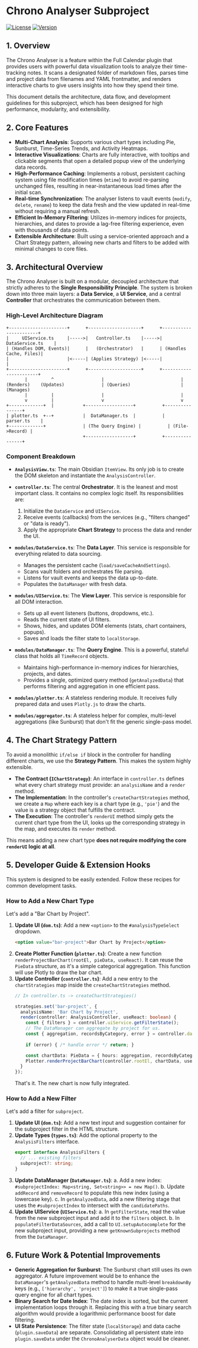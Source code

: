 # Chrono Analyser Subproject
[![License](https://img.shields.io/badge/License-MIT-green)](https://github.com/YouFoundJK/plugin-full-calendar/blob/main/LICENSE)
[![Version](https://img.shields.io/badge/Version-v_0.10.11-blue)](https://youfoundjk.github.io/Time-Analyser-Full-Calender/)


## 1. Overview

The Chrono Analyser is a feature within the Full Calendar plugin that provides users with powerful data visualization tools to analyze their time-tracking notes. It scans a designated folder of markdown files, parses time and project data from filenames and YAML frontmatter, and renders interactive charts to give users insights into how they spend their time.

This document details the architecture, data flow, and development guidelines for this subproject, which has been designed for high performance, modularity, and extensibility.

## 2. Core Features

-   **Multi-Chart Analysis**: Supports various chart types including Pie, Sunburst, Time-Series Trends, and Activity Heatmaps.
-   **Interactive Visualizations**: Charts are fully interactive, with tooltips and clickable segments that open a detailed popup view of the underlying data records.
-   **High-Performance Caching**: Implements a robust, persistent caching system using file modification times (`mtime`) to avoid re-parsing unchanged files, resulting in near-instantaneous load times after the initial scan.
-   **Real-time Synchronization**: The analyser listens to vault events (`modify`, `delete`, `rename`) to keep the data fresh and the view updated in real-time without requiring a manual refresh.
-   **Efficient In-Memory Filtering**: Utilizes in-memory indices for projects, hierarchies, and dates to provide a lag-free filtering experience, even with thousands of data points.
-   **Extensible Architecture**: Built using a service-oriented approach and a Chart Strategy pattern, allowing new charts and filters to be added with minimal changes to core files.

## 3. Architectural Overview

The Chrono Analyser is built on a modular, decoupled architecture that strictly adheres to the **Single Responsibility Principle**. The system is broken down into three main layers: a **Data Service**, a **UI Service**, and a central **Controller** that orchestrates the communication between them.

### High-Level Architecture Diagram

```ascii
+----------------------+      +--------------------+      +-----------------------+
|     UIService.ts     |----->|   Controller.ts    |----->|     DataService.ts    |
| (Handles DOM, Events)|      |   (Orchestrator)   |      | (Handles Cache, Files)|
|                      |<-----| (Applies Strategy) |<-----|                       |
+----------------------+      +--------------------+      +-----------------------+
       |         ^                  |                             |
(Renders)    (Updates)              | (Queries)                   | (Manages)
       |         |                  |                             |
       v         |                  v                             v
+-------------+  |           +------------------+          +----------------+
| plotter.ts  +--+           |  DataManager.ts  |          |   parser.ts    |
+-------------+              | (The Query Engine) |          | (File->Record) |
                             +------------------+          +----------------+
```

### Component Breakdown

-   **`AnalysisView.ts`**: The main Obsidian `ItemView`. Its only job is to create the DOM skeleton and instantiate the `AnalysisController`.

-   **`controller.ts`**: The central **Orchestrator**. It is the leanest and most important class. It contains no complex logic itself. Its responsibilities are:
    1.  Initialize the `DataService` and `UIService`.
    2.  Receive events (callbacks) from the services (e.g., "filters changed" or "data is ready").
    3.  Apply the appropriate **Chart Strategy** to process the data and render the UI.

-   **`modules/DataService.ts`**: The **Data Layer**. This service is responsible for everything related to data sourcing.
    -   Manages the persistent cache (`load/saveCacheAndSettings`).
    -   Scans vault folders and orchestrates file parsing.
    -   Listens for vault events and keeps the data up-to-date.
    -   Populates the `DataManager` with fresh data.

-   **`modules/UIService.ts`**: The **View Layer**. This service is responsible for all DOM interaction.
    -   Sets up all event listeners (buttons, dropdowns, etc.).
    -   Reads the current state of UI filters.
    -   Shows, hides, and updates DOM elements (stats, chart containers, popups).
    -   Saves and loads the filter state to `localStorage`.

-   **`modules/DataManager.ts`**: The **Query Engine**. This is a powerful, stateful class that holds all `TimeRecord` objects.
    -   Maintains high-performance in-memory indices for hierarchies, projects, and dates.
    -   Provides a single, optimized query method (`getAnalyzedData`) that performs filtering and aggregation in one efficient pass.

-   **`modules/plotter.ts`**: A stateless rendering module. It receives fully prepared data and uses `Plotly.js` to draw the charts.

-   **`modules/aggregator.ts`**: A stateless helper for complex, multi-level aggregations (like Sunburst) that don't fit the generic single-pass model.

## 4. The Chart Strategy Pattern

To avoid a monolithic `if/else if` block in the controller for handling different charts, we use the **Strategy Pattern**. This makes the system highly extensible.

-   **The Contract (`IChartStrategy`)**: An interface in `controller.ts` defines what every chart strategy must provide: an `analysisName` and a `render` method.
-   **The Implementation**: In the controller's `createChartStrategies` method, we create a `Map` where each key is a chart type (e.g., `'pie'`) and the value is a strategy object that fulfills the contract.
-   **The Execution**: The controller's `renderUI` method simply gets the current chart type from the UI, looks up the corresponding strategy in the map, and executes its `render` method.

This means adding a new chart type **does not require modifying the core `renderUI` logic at all**.

## 5. Developer Guide & Extension Hooks

This system is designed to be easily extended. Follow these recipes for common development tasks.

### How to Add a New Chart Type

Let's add a "Bar Chart by Project".

1.  **Update UI (`dom.ts`)**: Add a new `<option>` to the `#analysisTypeSelect` dropdown.
    ```html
    <option value="bar-project">Bar Chart by Project</option>
    ```
2.  **Create Plotter Function (`plotter.ts`)**: Create a new function `renderProjectBarChart(rootEl, pieData, useReact)`. It can reuse the `PieData` structure, as it's a simple categorical aggregation. This function will use Plotly to draw the bar chart.
3.  **Update Controller (`controller.ts`)**: Add a new entry to the `chartStrategies` map inside the `createChartStrategies` method.
    ```typescript
    // In controller.ts -> createChartStrategies()

    strategies.set('bar-project', {
      analysisName: 'Bar Chart by Project',
      render(controller: AnalysisController, useReact: boolean) {
        const { filters } = controller.uiService.getFilterState();
        // The DataManager can aggregate by project for us.
        const { aggregation, recordsByCategory, error } = controller.dataManager.getAnalyzedData(filters, 'project');
        
        if (error) { /* handle error */ return; }

        const chartData: PieData = { hours: aggregation, recordsByCategory, error: false };
        Plotter.renderProjectBarChart(controller.rootEl, chartData, useReact);
      }
    });
    ```
    That's it. The new chart is now fully integrated.

### How to Add a New Filter

Let's add a filter for `subproject`.

1.  **Update UI (`dom.ts`)**: Add a new text input and suggestion container for the subproject filter in the HTML structure.
2.  **Update Types (`types.ts`)**: Add the optional property to the `AnalysisFilters` interface.
    ```typescript
    export interface AnalysisFilters {
      // ... existing filters
      subproject?: string;
    }
    ```
3.  **Update DataManager (`DataManager.ts`)**:
    a. Add a new index: `#subprojectIndex: Map<string, Set<string>> = new Map()`.
    b. Update `addRecord` and `removeRecord` to populate this new index (using a lowercase key).
    c. In `getAnalyzedData`, add a new filtering stage that uses the `#subprojectIndex` to intersect with the `candidatePaths`.
4.  **Update UIService (`UIService.ts`)**:
    a. In `getFilterState`, read the value from the new subproject input and add it to the `filters` object.
    b. In `populateFilterDataSources`, add a call to `UI.setupAutocomplete` for the new subproject input, providing a new `getKnownSubprojects` method from the `DataManager`.

## 6. Future Work & Potential Improvements

-   **Generic Aggregation for Sunburst**: The Sunburst chart still uses its own aggregator. A future improvement would be to enhance the `DataManager`'s `getAnalyzedData` method to handle multi-level `breakdownBy` keys (e.g., `['hierarchy', 'project']`) to make it a true single-pass query engine for all chart types.
-   **Binary Search for Date Index**: The date index is sorted, but the current implementation loops through it. Replacing this with a true binary search algorithm would provide a logarithmic performance boost for date filtering.
-   **UI State Persistence**: The filter state (`localStorage`) and data cache (`plugin.saveData`) are separate. Consolidating all persistent state into `plugin.saveData` under the `ChronoAnalyserData` object would be cleaner.